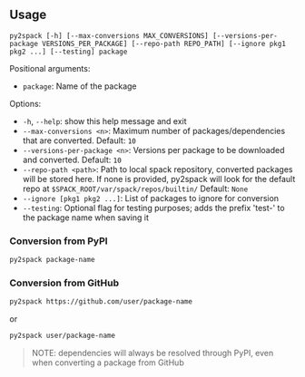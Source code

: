 ## Usage

```
py2spack [-h] [--max-conversions MAX_CONVERSIONS] [--versions-per-package VERSIONS_PER_PACKAGE] [--repo-path REPO_PATH] [--ignore pkg1 pkg2 ...] [--testing] package
```

Positional arguments:

- `package`: Name of the package

Options:

- `-h`, `--help`: show this help message and exit
- `--max-conversions <n>`: Maximum number of packages/dependencies that are converted. Default: `10`
- `--versions-per-package <n>`: Versions per package to be downloaded and converted. Default: `10`
- `--repo-path <path>`: Path to local spack repository, converted packages will be stored here. If none is provided, py2spack will look for the default repo at `$SPACK_ROOT/var/spack/repos/builtin/` Default: `None`
- `--ignore [pkg1 pkg2 ...]`: List of packages to ignore for conversion
- `--testing`: Optional flag for testing purposes; adds the prefix 'test-' to the package name when saving it

### Conversion from PyPI

```bash
py2spack package-name
```

### Conversion from GitHub

```bash
py2spack https://github.com/user/package-name
```

or

```bash
py2spack user/package-name
```

> NOTE: dependencies will always be resolved through PyPI, even when converting a package from GitHub
